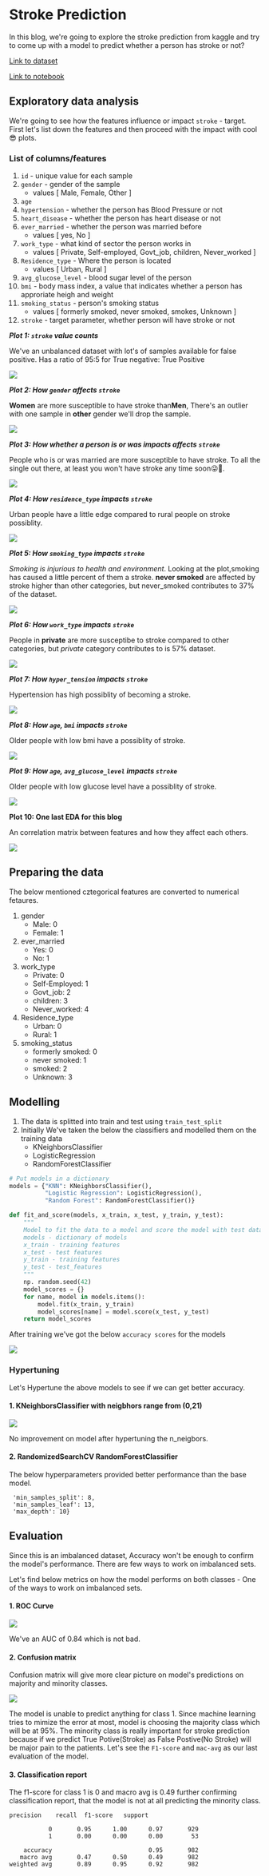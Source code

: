 # Stroke Prediction

In this blog, we're going to explore the stroke prediction from kaggle and try to come up with a model to predict whether a person has stroke or not?

[Link to dataset](https://www.kaggle.com/fedesoriano/stroke-prediction-dataset)

[Link to notebook](https://github.com/JpChii/ML-Projects/blob/main/end-to-end-stroke-prediction.ipynb)

## Exploratory data analysis

We're going to see how the features influence or impact `stroke` - target. First let's list down the features and then proceed with the impact with cool😎 plots.

### List of columns/features
1. `id` - unique value for each sample
2. `gender` - gender of the sample 
    - values [ Male, Female, Other ]
3. `age`
4. `hypertension` - whether the person has Blood Pressure or not
5. `heart_disease` - whether the person has heart disease or not
6. `ever_married` - whether the person was married before
    - values [ yes, No ]
7. `work_type` - what kind of sector the person works in
    - values [ Private, Self-employed, Govt_job, children, Never_worked ]
8. `Residence_type` - Where the person is located
    - values [ Urban, Rural ]
9. `avg_glucose_level` - blood sugar level of the person
10. `bmi` - body mass index, a value that indicates whether a person has approriate heigh and weight
11. `smoking_status` - person's smoking status
     - values [ formerly smoked, never smoked, smokes, Unknown ]
12. `stroke` - target parameter, whether person will have stroke or not

***Plot 1: `stroke` value counts***

We've an unbalanced dataset with lot's of samples available for false positive. Has a ratio of 95:5 for True negative: True Positive

<img src="/images/stroke/target-value-counts.png">

***Plot 2: How `gender` affects `stroke`***

**Women** are more susceptible to have stroke than**Men**, There's an outlier with one sample in **other** gender we'll drop the sample.

<img src="/images/stroke/stroke-gender.png">

***Plot 3: How whether a person is or was impacts affects `stroke`***

People who is or was married are more susceptible to have stroke. To all the single out there, at least you won't have stroke any time soon😜🤣.

<img src="/images/stroke/ever-married-stroke.png">

***Plot 4: How `residence_type` impacts `stroke`***

Urban people have a little edge compared to rural people on stroke possiblity.

<img src="/images/stroke/residence-type-stroke.png">

***Plot 5: How `smoking_type` impacts `stroke`***

*Smoking is injurious to health and environment*. Looking at the plot,smoking has caused a little percent of them a stroke. **never smoked** are affected by stroke higher than other categories, but never_smoked contributes to 37% of the dataset.

<img src="/images/stroke/smoking-type-stroke.png">

***Plot 6: How `work_type` impacts `stroke`***

People in **private** are more susceptibe to stroke compared to other categories, but *private* category contributes to is 57% dataset.

<img src="/images/stroke/work-type-stroke.png">

***Plot 7: How `hyper_tension` impacts `stroke`***

Hypertension has high possiblity of becoming a stroke.

<img src="/images/stroke/hyper-tension-stroke.png">

***Plot 8: How `age`, `bmi` impacts `stroke`***

Older people with low bmi have a possiblity of stroke.

<img src="/images/stroke/age-bmi-stroke.png">

***Plot 9: How `age`, `avg_glucose_level` impacts `stroke`***

Older people with low glucose level have a possiblity of stroke.

<img src="/images/stroke/age-glucose-stroke.png">

****Plot 10: One last EDA for this blog****

An correlation matrix between features and how they affect each others.

<img src="/images/stroke/correlation-matrix.png">

## Preparing the data

The below mentioned cztegorical features are converted to numerical fetaures.

1. gender
    - Male: 0
    - Female: 1
2. ever_married
    - Yes: 0
    - No: 1
3. work_type
    - Private: 0
    - Self-Employed: 1
    - Govt_job: 2
    - children: 3
    - Never_worked: 4
4. Residence_type
    - Urban: 0
    - Rural: 1
5. smoking_status
    - formerly smoked: 0
    - never smoked: 1
    - smoked: 2
    - Unknown: 3

## Modelling

1. The data is splitted into train and test using `train_test_split`
2. Initially We've taken the below the classifiers and modelled them on the training data
    - KNeighborsClassifier
    - LogisticRegression
    - RandomForestClassifier

```Python
# Put models in a dictionary
models = {"KNN": KNeighborsClassifier(),
          "Logistic Regression": LogisticRegression(), 
          "Random Forest": RandomForestClassifier()}

def fit_and_score(models, x_train, x_test, y_train, y_test):
    """
    Model to fit the data to a model and score the model with test data
    models - dictionary of models
    x_train - training features
    x_test - test features
    y_train - training features
    y_test - test_features
    """
    np. random.seed(42)
    model_scores = {}
    for name, model in models.items():
        model.fit(x_train, y_train)
        model_scores[name] = model.score(x_test, y_test)
    return model_scores
```

After training we've got the below `accuracy scores` for the models

<img src="/images/stroke/model-accuracy.png">

### Hypertuning
Let's Hypertune the above models to see if we can get better accuracy.

#### 1. KNeighborsClassifier with neigbhors range from (0,21)

<img src="/images/stroke/Neighbor-score.png">

No improvement on model after hypertuning the n_neigbors.

#### 2. RandomizedSearchCV RandomForestClassifier

The below hyperparameters provided better performance than the base model.

```{'n_estimators': 260,
 'min_samples_split': 8,
 'min_samples_leaf': 13,
 'max_depth': 10}
 ```
 
## Evaluation
 
Since this is an imbalanced dataset, Accuracy won't be enough to confirm the model's performance. There are few ways to work on imbalanced sets. 

Let's find below metrics on how the model performs on both classes - One of the ways to work on imbalanced sets.
 
#### 1. ROC Curve
 
<img src="/images/stroke/roc-curve.png">

We've an AUC of 0.84 which is not bad.

#### 2. Confusion matrix

Confusion matrix will give more clear picture on model's predictions on majority and minority classes.

<img src="/images/stroke/conf-matrix.png">
 
The model is unable to predict anything for class 1. Since machine learning tries to mimize the error at most, model is choosing the majority class which will be at 95%. The minority class is really important for stroke prediction because if we predict True Potive(Stroke) as False Postive(No Stroke) will be major pain to the patients. Let's see the `F1-score` and `mac-avg` as our last evaluation of the model.

#### 3. Classification report

The f1-score for class 1 is 0 and macro avg is 0.49 further confirming classification report, that the model is not at all predicting the minority class.

```
precision    recall  f1-score   support

           0       0.95      1.00      0.97       929
           1       0.00      0.00      0.00        53

    accuracy                           0.95       982
   macro avg       0.47      0.50      0.49       982
weighted avg       0.89      0.95      0.92       982
```
